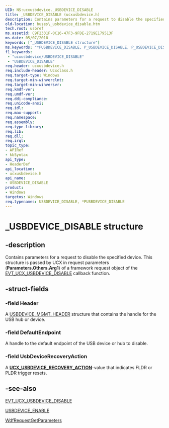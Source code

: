 ```yaml
---
UID: NS:ucxusbdevice._USBDEVICE_DISABLE
title: _USBDEVICE_DISABLE (ucxusbdevice.h)
description: Contains parameters for a request to disable the specified device. This structure is passed by UCX in request parameters (Parameters.Others.Arg1) of a framework request object of the EVT_UCX_USBDEVICE_DISABLE callback function.
old-location: buses\_usbdevice_disable.htm
tech.root: usbref
ms.assetid: C9F2331F-0C16-47F3-9FDE-2719E179513F
ms.date: 05/07/2018
keywords: ["_USBDEVICE_DISABLE structure"]
ms.keywords: "*PUSBDEVICE_DISABLE, P_USBDEVICE_DISABLE, P_USBDEVICE_DISABLE structure pointer [Buses], USBDEVICE_DISABLE, USBDEVICE_DISABLE structure [Buses], _USBDEVICE_DISABLE, buses._usbdevice_disable, ucxusbdevice/P_USBDEVICE_DISABLE, ucxusbdevice/_USBDEVICE_DISABLE"
f1_keywords:
 - "ucxusbdevice/USBDEVICE_DISABLE"
 - "USBDEVICE_DISABLE"
req.header: ucxusbdevice.h
req.include-header: Ucxclass.h
req.target-type: Windows
req.target-min-winverclnt: 
req.target-min-winversvr: 
req.kmdf-ver: 
req.umdf-ver: 
req.ddi-compliance: 
req.unicode-ansi: 
req.idl: 
req.max-support: 
req.namespace: 
req.assembly: 
req.type-library: 
req.lib: 
req.dll: 
req.irql: 
topic_type:
- APIRef
- kbSyntax
api_type:
- HeaderDef
api_location:
- ucxusbdevice.h
api_name:
- USBDEVICE_DISABLE
product:
- Windows
targetos: Windows
req.typenames: USBDEVICE_DISABLE, *PUSBDEVICE_DISABLE
---
```


# _USBDEVICE_DISABLE structure


## -description


Contains parameters for a request to disable the specified device. This structure is passed by UCX in request parameters (<b>Parameters.Others.Arg1</b>) of a framework request object of the <a href="https://docs.microsoft.com/windows-hardware/drivers/ddi/ucxusbdevice/nc-ucxusbdevice-evt_ucx_usbdevice_disable">EVT_UCX_USBDEVICE_DISABLE</a> callback function.


## -struct-fields




### -field Header

A <a href="https://docs.microsoft.com/windows-hardware/drivers/ddi/ucxusbdevice/ns-ucxusbdevice-_usbdevice_mgmt_header">USBDEVICE_MGMT_HEADER</a> structure that contains  the handle for the USB hub or device.


### -field DefaultEndpoint

A handle to the default endpoint of the USB device or hub to disable.

### -field UsbDeviceRecoveryAction
A [**UCX_USBDEVICE_RECOVERY_ACTION**](ne-ucxusbdevice-_ucx_usbdevice_recovery_action.md)-value that indicates FLDR or PLDR trigger resets.


## -see-also




<a href="https://docs.microsoft.com/windows-hardware/drivers/ddi/ucxusbdevice/nc-ucxusbdevice-evt_ucx_usbdevice_disable">EVT_UCX_USBDEVICE_DISABLE</a>



<a href="https://docs.microsoft.com/windows-hardware/drivers/ddi/ucxusbdevice/ns-ucxusbdevice-_usbdevice_enable">USBDEVICE_ENABLE</a>



<a href="https://docs.microsoft.com/windows-hardware/drivers/ddi/wdfrequest/nf-wdfrequest-wdfrequestgetparameters">WdfRequestGetParameters</a>
 

 

